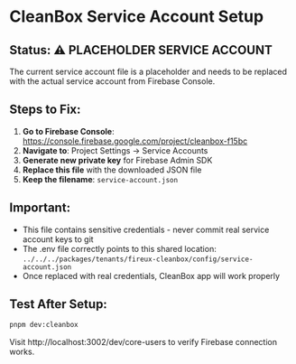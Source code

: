 # CleanBox Service Account Setup

## Status: ⚠️ PLACEHOLDER SERVICE ACCOUNT

The current service account file is a placeholder and needs to be replaced with the actual service account from Firebase Console.

## Steps to Fix:

1. **Go to Firebase Console**: https://console.firebase.google.com/project/cleanbox-f15bc
2. **Navigate to**: Project Settings → Service Accounts
3. **Generate new private key** for Firebase Admin SDK
4. **Replace this file** with the downloaded JSON file
5. **Keep the filename**: `service-account.json`

## Important:

- This file contains sensitive credentials - never commit real service account keys to git
- The .env file correctly points to this shared location: `../../../packages/tenants/fireux-cleanbox/config/service-account.json`
- Once replaced with real credentials, CleanBox app will work properly

## Test After Setup:

```bash
pnpm dev:cleanbox
```

Visit http://localhost:3002/dev/core-users to verify Firebase connection works.
